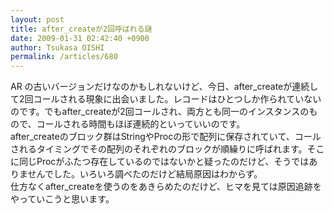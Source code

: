 ```yaml
---
layout: post
title: after_createが2回呼ばれる謎
date: 2009-01-31 02:42:40 +0900
author: Tsukasa OISHI
permalink: /articles/680
---
```



AR の古いバージョンだけなのかもしれないけど、今日、after\_createが連続して2回コールされる現象に出会いました。レコードはひとつしか作られていないのです。でもafter\_createが2回コールされ、両方とも同一のインスタンスのもので、コールされる時間もほぼ連続的といっていいのです。  
after\_createのブロック群はStringやProcの形で配列に保存されていて、コールされるタイミングでその配列のそれぞれのブロックが順繰りに呼ばれます。そこに同じProcがふたつ存在しているのではないかと疑ったのだけど、そうではありませんでした。いろいろ調べたのだけど結局原因はわからず。  
仕方なくafter\_createを使うのをあきらめたのだけど、ヒマを見ては原因追跡をやっていこうと思います。  

